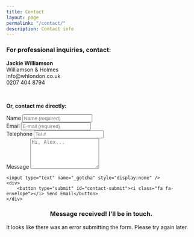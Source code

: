 ```yaml
---
title: Contact
layout: page
permalink: "/contact/"
description: Contact info
---
```

<h3 class="t-center">For professional inquiries, contact:</h3>

<div class="t-center"> <p><strong>Jackie Williamson</strong><br /> Williamson & Holmes<br /> info@whlondon.co.uk <br /> 0207 404 8794</p> </div>

<br />

<div id="form-messages"></div>
<p class="t-center"><strong>Or, contact me directly:</strong></p>
<form id="contact-form" name="form">
<div>
<label>Name</label>
<input placeholder="Name (required)" name="name" type="text" tabindex="1" required>
</div>
<div>
<label>Email</label>
<input placeholder="E-mail (required)" name="_replyto" type="email" tabindex="2" required>
</div>
<div>
<label>Telephone</label>
<input placeholder="Tel #" type="tel" name="telephone #" tabindex="3">
</div>
<div>
<label>Message</label>
<textarea placeholder="Hi, Alex..." type="text" name="message" tabindex="4" rows="5" required></textarea>
</div>
<input type="hidden" name="_subject" value="New AlexandraDsa.com submission" />

    <input type="text" name="_gotcha" style="display:none" />
    <div>
    	<button type="submit" id="contact-submit"><i class="fa fa-envelope"></i> Send Email</button>
    </div>

</form>

<!-- Hidden message to show if contact is successful. -->
<div id="submit-success" class="collapse">
<h3 style="text-align:center;">Message received! I'll be in touch.</h3>
</div>

<!-- Hidden message to show if user encounters errors. -->
<div id="submit-errors" class="collapse">
It looks like there was an error submitting the form.
Please try again later.
</div>

<br />

<script src="https://ajax.googleapis.com/ajax/libs/jquery/1.11.1/jquery.min.js"></script>
<script src="http://ajax.aspnetcdn.com/ajax/jquery.validate/1.13.1/jquery.validate.min.js"></script>
<script>
\$("#contact-form").validate({
submitHandler: function(form) {
\$.ajax({
url: "//formspree.io/dsaalexandra@gmail.com",
method: "POST",
data: {
name: $(form).find("input\[name='name'\]").val(),
_replyto: $(form).find("input\[name='_replyto'\]").val(),
message: $(form).find("textarea\[name='message'\]").val()
},
dataType: "json",
success: function() {
\$("#submit-success").fadeIn();
\$("#contact-form").fadeOut();
},
error: function() {
\$("#submit-errors").fadeIn();  
}
});
}
});
</script>